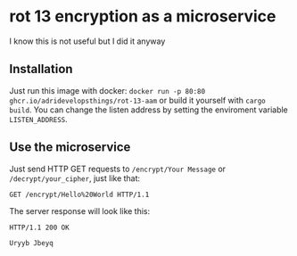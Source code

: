# rot 13 encryption as a microservice
I know this is not useful but I did it anyway

## Installation

Just run this image with docker: ``docker run -p 80:80 ghcr.io/adridevelopsthings/rot-13-aam`` or build it yourself with ``cargo build``. You can change the listen address by setting the enviroment variable ``LISTEN_ADDRESS``.

## Use the microservice
Just send HTTP GET requests to ``/encrypt/Your Message`` or ``/decrypt/your_cipher``, just like that:

```
GET /encrypt/Hello%20World HTTP/1.1
``` 

The server response will look like this:
```
HTTP/1.1 200 OK

Uryyb Jbeyq
```

